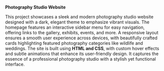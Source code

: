 **Photography Studio Website**


This project showcases a sleek and modern photography studio website designed with a dark, elegant theme to emphasize vibrant visuals. The homepage features an interactive sidebar menu for easy navigation, offering links to the gallery, exhibits, events, and more. A responsive layout ensures a smooth user experience across devices, with beautifully crafted cards highlighting featured photography categories like wildlife and weddings. 
The site is built using **HTML and CSS**, with custom hover effects and subtle animations that enhance its user-friendly design. It captures the essence of a professional photography studio with a stylish yet functional interface.

